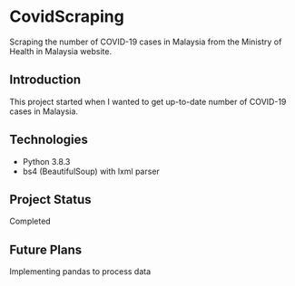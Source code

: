 # CovidScraping
Scraping the number of COVID-19 cases in Malaysia from the Ministry of Health in Malaysia website.
## Introduction
This project started when I wanted to get up-to-date number of COVID-19 cases in Malaysia. 
## Technologies
* Python 3.8.3
* bs4 (BeautifulSoup) with lxml parser
## Project Status
Completed
## Future Plans
Implementing pandas to process data
